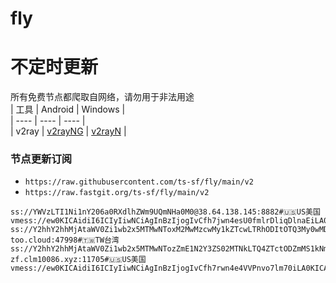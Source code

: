 # fly
# 不定时更新
所有免费节点都爬取自网络，请勿用于非法用途  
|  工具  | Android  | Windows  |  
|  ----  | ----   | ----  |  
| v2ray  | [v2rayNG](https://github.com/2dust/v2rayNG/releases) | [v2rayN](https://github.com/2dust/v2rayN/releases) |  
  
### 节点更新订阅  
- `https://raw.githubusercontent.com/ts-sf/fly/main/v2`  
- `https://raw.fastgit.org/ts-sf/fly/main/v2`  
``` 
ss://YWVzLTI1Ni1nY206a0RXdlhZWm9UQmNHa0M0@38.64.138.145:8882#🇺🇸US美国
vmess://ew0KICAidiI6ICIyIiwNCiAgInBzIjogIvCfh7jwn4esU0fmlrDliqDlnaEiLA0KICAiYWRkIjogInVkZW15LmNvbSIsDQogICJwb3J0IjogIjgwIiwNCiAgImlkIjogImE3MmJkN2E3LTczMmQtNDZjMS04Mjc0LWJmMTZiY2EzMGU3OCIsDQogICJhaWQiOiAiMCIsDQogICJzY3kiOiAiYXV0byIsDQogICJuZXQiOiAid3MiLA0KICAidHlwZSI6ICJub25lIiwNCiAgImhvc3QiOiAidWRlbXkuY29tIiwNCiAgInBhdGgiOiAiL3ZtZXNzIiwNCiAgInRscyI6ICIiLA0KICAic25pIjogIiINCn0=
ss://Y2hhY2hhMjAtaWV0Zi1wb2x5MTMwNToxM2MwMzcwMy1kZTcwLTRhODItOTQ3My0wMDk0OTNmYTFhMGI@gdcm.v-too.cloud:47998#🇹🇼TW台湾
ss://Y2hhY2hhMjAtaWV0Zi1wb2x5MTMwNTozZmE1N2Y3ZS02MTNkLTQ4ZTctODZmMS1kNmNhNWE4NjBlYmU@mgc-zf.clm10086.xyz:11705#🇺🇸US美国
vmess://ew0KICAidiI6ICIyIiwNCiAgInBzIjogIvCfh7rwn4e4VVPnvo7lm70iLA0KICAiYWRkIjogIjE0Mi40LjExMi4xNCIsDQogICJwb3J0IjogIjUxMDkxIiwNCiAgImlkIjogIjQxODA0OGFmLWEyOTMtNGI5OS05YjBjLTk4Y2EzNTgwZGQyNCIsDQogICJhaWQiOiAiMCIsDQogICJzY3kiOiAiYXV0byIsDQogICJuZXQiOiAidGNwIiwNCiAgInR5cGUiOiAibm9uZSIsDQogICJob3N0IjogIjE0Mi40LjExMi4xNCIsDQogICJwYXRoIjogIi9ibHVlIiwNCiAgInRscyI6ICIiLA0KICAic25pIjogIiINCn0=
```